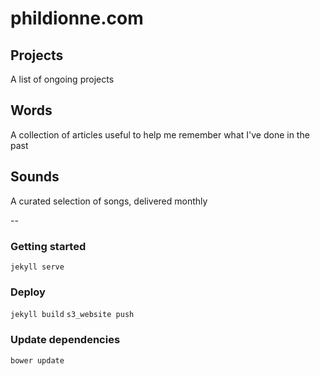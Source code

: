 # phildionne.com

## Projects
A list of ongoing projects

## Words
A collection of articles useful to help me remember what I've done in the past

## Sounds
A curated selection of songs, delivered monthly

--

### Getting started

`jekyll serve`


### Deploy

`jekyll build`
`s3_website push`

### Update dependencies

`bower update`
